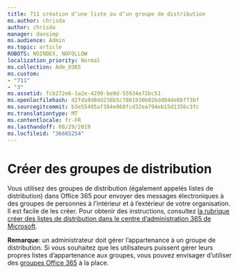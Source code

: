 ```yaml
---
title: 711 création d’une liste ou d’un groupe de distribution
ms.author: chrisda
author: chrisda
manager: dansimp
ms.audience: Admin
ms.topic: article
ROBOTS: NOINDEX, NOFOLLOW
localization_priority: Normal
ms.collection: Adm_O365
ms.custom:
- "711"
- "3"
ms.assetid: fcb272e6-1a2e-4299-be0d-55934e72bc51
ms.openlocfilehash: d2fda9d8dd238b5c7881930b02bdd04de6bff3bf
ms.sourcegitcommit: b3e55405af384e868fcd32ea794eb15d1356c3fc
ms.translationtype: MT
ms.contentlocale: fr-FR
ms.lasthandoff: 08/29/2019
ms.locfileid: "36665254"
---
```

# <a name="create-distribution-groups"></a>Créer des groupes de distribution

Vous utilisez des groupes de distribution (également appelés listes de distribution) dans Office 365 pour envoyer des messages électroniques à des groupes de personnes à l’intérieur et à l’extérieur de votre organisation. Il est facile de les créer. Pour obtenir des instructions, consultez [la rubrique créer des listes de distribution dans le centre d’administration 365 de Microsoft](https://support.office.com/article/b1ffe755-59e5-4369-826d-825f145a8400).

**Remarque**: un administrateur doit gérer l’appartenance à un groupe de distribution. Si vous souhaitez que les utilisateurs puissent gérer leurs propres listes d’appartenance aux groupes, vous pouvez envisager d’utiliser des [groupes Office 365](https://support.office.com/article/b565caa1-5c40-40ef-9915-60fdb2d97fa2) à la place.

